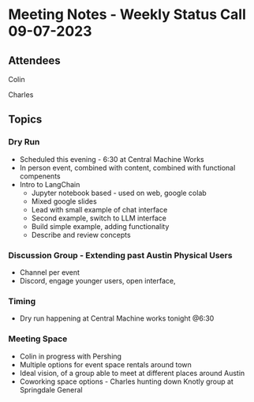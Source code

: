 # Meeting Notes - Weekly Status Call 09-07-2023

## Attendees
Colin

Charles

## Topics

### Dry Run
* Scheduled this evening - 6:30 at Central Machine Works
* In person event, combined with content, combined with functional compenents 
* Intro to LangChain
    * Jupyter notebook based - used on web, google colab 
    * Mixed google slides
    * Lead with small example of chat interface
    * Second example, switch to LLM interface
    * Build simple example, adding functionality
    * Describe and review concepts




### Discussion Group - Extending past Austin Physical Users
* Channel per event
* Discord, engage younger users, open interface, 

### Timing 
* Dry run happening at Central Machine works tonight @6:30

### Meeting Space 

* Colin in progress with Pershing
* Multiple options for event space rentals around town
* Ideal vision, of a group able to meet at different places around Austin
* Coworking space options - Charles hunting down Knotly group at Springdale General


